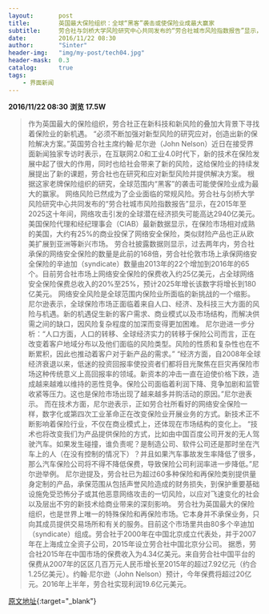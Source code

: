 ```yaml
---
layout:       post
title:        英国最大保险组织：全球“黑客”袭击或使保险业成最大赢家
subtitle:     劳合社与剑桥大学风险研究中心共同发布的“劳合社城市风险指数报告”显示，在2015年至2025这十年间，网络攻击引发的全球潜在经济损失可能高达2940亿美元。
date:         2016/11/22 08:30
author:       "Sinter"
header-img:   "img/my-post/tech04.jpg"
header-mask:  0.3
catalog:      true
tags:
    - 界面新闻
---
```


**2016/11/22 08:30**  **浏览 17.5W**

> 作为英国最大的保险组织，劳合社正在新科技和新风险的叠加大背景下寻找着保险业的新机遇。
“必须不断加强对新型风险的研究应对，创造出新的保险解决方案。”英国劳合社主席约翰·尼尔逊（John Nelson）近日在接受界面新闻独家专访时表示，在互联网2.0和工业4.0时代下，新的技术在保险发展中起了很大的作用，同时也给社会带来了新的风险，这给保险业的持续发展提出了新的课题，劳合社也在研究和应对新型风险并提供解决方案。
根据这家老牌保险组织的研究，全球范围内“黑客”的袭击可能使保险业成为最大的赢家。
网络风险已然成为了企业面临的常规风险。劳合社与剑桥大学风险研究中心共同发布的“劳合社城市风险指数报告”显示，在2015年至2025这十年间，网络攻击引发的全球潜在经济损失可能高达2940亿美元。
美国保险代理和经纪理事会（CIAB）最新数据显示，在保险市场相对成熟的美国，大约有25%的商业投保了网络安全保险，类似财险产品也正从欧美扩展到亚洲等新兴市场。
劳合社披露数据则显示，过去两年内，劳合社承保的网络安全保险的数量是此前的168倍，劳合社伦敦市场上承保网络安全保险的辛迪加（syndicate）数量由2013年的22个增加到2016年的65个。目前劳合社市场上网络安全保险的保费收入约25亿美元，占全球网络安全保险保费总收入的20%至25%，预计2025年增长该数字将增长到180亿美元。
网络安全风险是全球范围内保险业所面临的新挑战的一个缩影。尼尔逊表示，全球保险市场正面临着来自人口、经济、及科技三大方面的风险与机遇。新的机遇促生新的客户需求、商业模式以及市场结构，而解决供需之间的缺口，因风险复杂程度的加深而变得更加困难。
尼尔逊进一步分析：“人口方面，人口的转移、全球经济实力的转移于保险公司而言，正在改变着客户地域分布以及他们面临的风险类型。风险的性质和复杂性也在不断累积，因此也推动着客户对于新产品的需求。”
“经济方面，自2008年全球经济衰退以来，低迷的投资回报率使投资者们都将目光聚焦在巨灾再保险市场这种传统意义上高回报率的领域。新资本的冲击一直在迫使价格下跌，造成越来越难以维持的恶性竞争。保险公司面临着利润下降、竞争加剧和监管收紧等压力。这也是保险市场出现了越来越多并购活动的原因。”尼尔逊表示。
而在技术方面，尼尔逊表示，正如劳合社所看好的网络安全保险一样，数字化或第四次工业革命正在改变保险业开展业务的方式。新技术正不断影响着保险行业，不仅在商业模式上，还体现在市场结构的变化上。
“技术也将改变我们为产品提供保险的方式，比如由中国百度公司开发的无人驾驶汽车。如果发生碰撞，谁负责呢？是制造公司、软件公司还是那时坐在汽车上的人（在没有控制的情况下）？并且如果汽车事故发生率降低了很多，那么汽车保险公司将不得不降低保费，导致保险公司利润率进一步降低。”尼尔逊举例。
尼尔逊提及，劳合社已为超过60多种保险和再保险类别提供量身定制的产品，承保范围从包括声誉风险造成的财务损失，到保护重要基础设施免受恐怖分子或其他恶意网络攻击的一切风险，以应对飞速变化的社会以及层出不穷的新技术给商业带来的深刻影响。
劳合社为英国最大的保险组织，也是世界上唯一的特殊保险和再保险市场。它本身并不承保业务，只向其成员提供交易场所和有关的服务。目前这个市场里共由80多个辛迪加（syndicate）组成。劳合社于2000年在中国北京成立代表处，并于2007年在上海成立全资子公司，2015年设立劳合社中国北京分公司。
据悉，劳合社2015年在中国市场的保费收入为4.34亿美元。来自劳合社中国平台的保费从2007年的区区几百万元人民币增长至2015年的超过7.92亿元（约合1.25亿美元）。约翰·尼尔逊（John Nelson）预计，今年保费将超过20亿元。2016年上半年，劳合社实现利润19.6亿元美元。


[原文地址](http://www.jiemian.com/article/971686.html){:target="_blank"}



